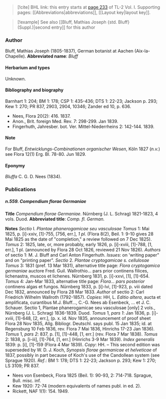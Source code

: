 > [!cite] BHL link: this entry starts at [page 233](https://www.biodiversitylibrary.org/page/33120364) of TL-2 Vol. I.
> Supporting pages: [[Abbreviations|abbreviations]], [[Layout key|layout key]].

> [!example] See also [[Bluff, Mathias Joseph {std. Bluff} (Suppl.)|second entry]] for this author

### Author

Bluff, Mathias Joseph (1805-1837), German botanist at Aachen (Aix-la-Chapelle). 
**Abbreviated name**: *Bluff*

#### Herbarium and types

Unknown.

#### Bibliography and biography

Barnhart 1: 204; BM 1: 178; CSP 1: 435-436; DTS 1: 22-23; Jackson p. 293; Kew 1: 270; PR 837, 2903, 2904, 10346; Zander ed 10, p. 636.
- Nees, Flora 20(2): 416. 1837.
- Anon., Brit. foreign Med. Rev. 7: 298-299. Jan 1839.
- Fingerhuth, Jahresber. bot. Ver. Mittel-Niederrheins 2: 142-144. 1839.

#### Note

For Bluff, *Entwicklungs-Combinationen organischer Wesen*, Köln 1827 (*n.v.*) see Flora 12(1) Erg. Bl. 78-80. Jun 1829.

#### Eponymy

*Bluffa* C. G. D. Nees (1834).

### Publications

##### n.559. Compendium florae Germaniae

**Title**
*Compendium florae Germaniae*. Nürnberg (J. L. Schrag) 1821-1823, 4 vols. Duod.
**Abbreviated title**: *Comp. fl. German.*

**Notes**
*Sectio* I. *Plantae phanerogamicae seu vasculosae*
*Tomus* 1: Mai 1825, p. \[i\]-xxiv, \[1\]-755, \[756, err.\], *1 pl*. (Flora 8(2), Beil. 1: 9-10 gives 28 Mai 1825 as the date of "completion," a review followed on 7 Dec 1825).
*Tomus* 2: 1825, late, or, more probably, early 1826, p. \[i\]-xviii, \[1\]-788, \[1, err.\], 1 pl. (announced by Flora 28 Oct 1826, reviewed 21 Nov 1826).
*Authors* of sectio 1: M. J. Bluff and Carl Anton Fingerhuth.
*Issues*: on 'writing paper" and on "printing paper".
*Sectio* 2. *Plantae cryptogamicae s. cellulosae*
*Tomus* 3: 1831 (pref. 13 Mar 1831), alternative title page:
*Flora cryptogamica germaniae* auctore Fred. Guil. Wallrothio... pars prior continens filices, lichenastra, muscos et lichenes. Nürnberg 1831, p. \[i\]-xxvi, \[1\], \[1\]-654.
*Tomus* 4: Jan-Mar 1833, alternative title page: *Flora... pars posterior* continens algas et fungos. Nürnberg 1833, p. \[i\]-lvi, \[1\]-923, p. viii dated Dec 1832, announced by Flora 28 Mar 1833.
*Author* of sectio 2: Carl Friedrich Wilhelm Wallroth (1792-1857).
*Copies*: HH, L.
*Editio altera*, aucta et amplificata, curantibus M.J. Bluff..., C.-G. Nees ab Esenbeck, ... et J. C. Schauer. Sectio 1, Plantae phanerogamicae seu vasculosae \[only\] 2 vols., Nürnberg (J. L. Schrag) 1836-1839. Duod.
*Tomus* 1, *pars 1*: Jan 1836, p. \[i\]-xviii, \[1\]-648, \[2, err.\], (p. x. id. Nov 1835, announcement of proof sheet Flora 28 Nov 1835, Allg. Bibliogr. Deutschl. says publ. 15 Jan 1835; id. at Regensburg 10 Feb 1836, rev. Flora 7 Mai 1836, Hinrichs 17-23 Jan 1836).
*Tomus* 1, *pars 2*: 837, p. \[1\], \[1\]-448, \[1, err.\] (rev. Flora 7 Mar 1838).
*Tomus* 2: 1838, p. \[i-iii\], \[1\]-764, \[1, err.\] (Hinrichs 3-9 Mar 1839).
*Index generalis* 1839: p. \[i\], \[1\]-159 (Flora 4 Mar 1839).
*Copy*: HH. – This second edition was superseded by W. D. J. Koch, *Synopsis florae germanicae et helveticae* of 1837, possibly in part because of Koch's use of the Candollean system (see Sprague 1920).
*Ref*.: BM 1: 178; DTS 1: 22-23; Jackson p. 293; Kew 1: 270; LS 3109; PR 837.
- Nees von Esenbeck, Flora 1825 (Beil. 1): 90-93, 2: 714-718. Sprague, Bull. misc. inf.
- Kew 1920: 72-74 (modern equivalents of names publ. in ed. 2).
- Rickett, NAF 1(1): 154. 1949.

